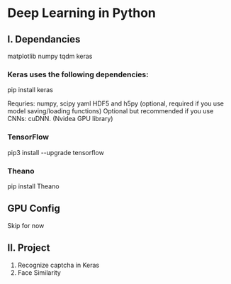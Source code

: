 # Deep Learning in Python

## I. Dependancies
matplotlib
numpy
tqdm
keras



### Keras uses the following dependencies:
pip install keras

Requries:
numpy, scipy
yaml
HDF5 and h5py (optional, required if you use model saving/loading functions)
Optional but recommended if you use CNNs: cuDNN. (Nvidea GPU library)

### TensorFlow
pip3 install --upgrade tensorflow

### Theano
pip install Theano

## GPU Config
Skip for now

## II. Project
1. Recognize captcha in Keras
2. Face Similarity